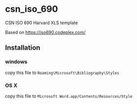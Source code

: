 # csn_iso_690

CSN ISO 690 Harvard XLS template

Based on https://iso690.codeplex.com/

## Installation

### windows

copy this file to `Roaming\Microsoft\Bibliography\Styles`

### OS X

copy this file to `Microsoft Word.app/Contents/Resources/Style`
